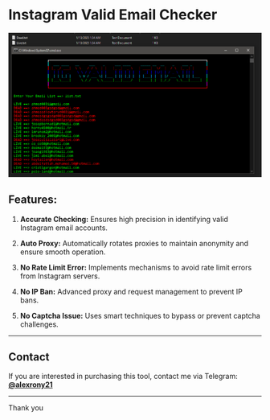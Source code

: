 # Instagram Valid Email Checker

![image](https://raw.githubusercontent.com/alexrony21/Instagram-Valid-Email-Checker/refs/heads/main/instagram_valid_email_checker.png)

## Features:
1. **Accurate Checking:** Ensures high precision in identifying valid Instagram email accounts.
2. **Auto Proxy:** Automatically rotates proxies to maintain anonymity and ensure smooth operation.
3. **No Rate Limit Error:** Implements mechanisms to avoid rate limit errors from Instagram servers.
4. **No IP Ban:** Advanced proxy and request management to prevent IP bans.

5. **No Captcha Issue:** Uses smart techniques to bypass or prevent captcha challenges.

---

## Contact
If you are interested in purchasing this tool, contact me via Telegram:  
**[@alexrony21](https://t.me/alexrony21)**

---
Thank you
